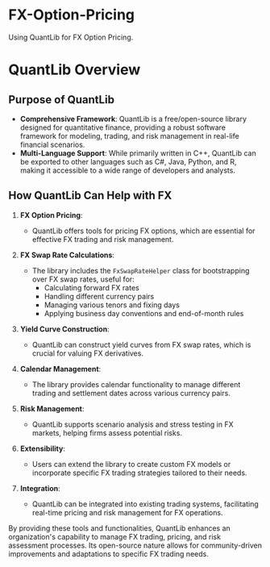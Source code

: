 # FX-Option-Pricing
Using QuantLib for FX Option Pricing. 


# QuantLib Overview

## Purpose of QuantLib
- **Comprehensive Framework**: QuantLib is a free/open-source library designed for quantitative finance, providing a robust software framework for modeling, trading, and risk management in real-life financial scenarios.
- **Multi-Language Support**: While primarily written in C++, QuantLib can be exported to other languages such as C#, Java, Python, and R, making it accessible to a wide range of developers and analysts.

## How QuantLib Can Help with FX
1. **FX Option Pricing**: 
   - QuantLib offers tools for pricing FX options, which are essential for effective FX trading and risk management.

2. **FX Swap Rate Calculations**: 
   - The library includes the `FxSwapRateHelper` class for bootstrapping over FX swap rates, useful for:
     - Calculating forward FX rates
     - Handling different currency pairs
     - Managing various tenors and fixing days
     - Applying business day conventions and end-of-month rules

3. **Yield Curve Construction**: 
   - QuantLib can construct yield curves from FX swap rates, which is crucial for valuing FX derivatives.

4. **Calendar Management**: 
   - The library provides calendar functionality to manage different trading and settlement dates across various currency pairs.

5. **Risk Management**: 
   - QuantLib supports scenario analysis and stress testing in FX markets, helping firms assess potential risks.

6. **Extensibility**: 
   - Users can extend the library to create custom FX models or incorporate specific FX trading strategies tailored to their needs.

7. **Integration**: 
   - QuantLib can be integrated into existing trading systems, facilitating real-time pricing and risk management for FX operations.

By providing these tools and functionalities, QuantLib enhances an organization's capability to manage FX trading, pricing, and risk assessment processes. Its open-source nature allows for community-driven improvements and adaptations to specific FX trading needs.

